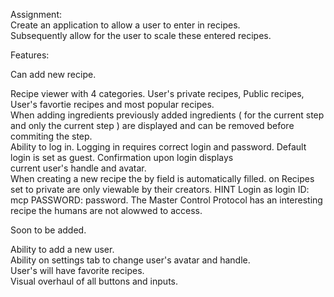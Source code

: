 Assignment:  
Create an application to allow a user to enter in recipes.  
Subsequently allow for the user to scale these entered recipes. 


Features:  

Can add new recipe.  

Recipe viewer with 4 categories. User's private recipes, Public recipes, User's favortie recipes and most popular recipes.  
When adding ingredients previously added ingredients ( for the current step and only the current step ) are displayed and can be removed before commiting the step.  
Ability to log in. Logging in requires correct login and password. Default login is set as guest. Confirmation upon login displays  
current user's handle and avatar.  
When creating a new recipe the by field is automatically filled. on
Recipes set to private are only viewable by their creators. HINT Login as login ID: mcp PASSWORD: password. The Master Control Protocol has an interesting recipe the humans are not alowwed to access.

Soon to be added.

Ability to add a new user.  
Ability on settings tab to change user's avatar and handle.   
User's will have favorite recipes.  
Visual overhaul of all buttons and inputs.  

 